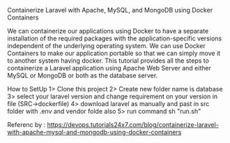 Containerize Laravel with Apache, MySQL, and MongoDB using Docker Containers

We can containerize our applications using Docker to have a separate installation of the required packages with the application-specific versions independent of the underlying operating system. We can use Docker Containers to make our application portable so that we can simply move it to another system having docker. This tutorial provides all the steps to containerize a Laravel application using Apache Web Server and either MySQL or MongoDB or both as the database server.


How to SetUp
  1> Clone this project 
  2> Create new folder name is database 
  3> select your laravel version and change requirement on your version in file (SRC->dockerfile)
  4> download laravel as manually and past in src folder with .env and vendor folde also
  5> run command sh "run.sh"


  

Referenc by :
https://devops.tutorials24x7.com/blog/containerize-laravel-with-apache-mysql-and-mongodb-using-docker-containers
